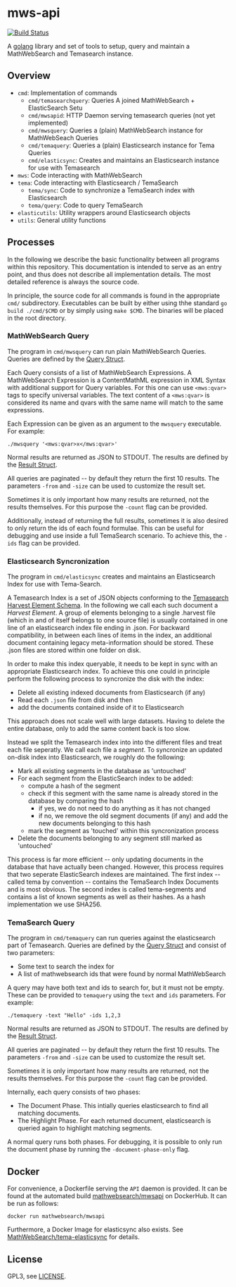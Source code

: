 # mws-api

[![Build Status](https://travis-ci.org/MathWebSearch/mwsapi.svg?branch=master)](https://travis-ci.org/MathWebSearch/mwsapi)

A [golang](https://golang.org) library and set of tools to setup, query and maintain a MathWebSearch and Temasearch instance. 

## Overview

- `cmd`: Implementation of commands
    - `cmd/temasearchquery`: Queries A joined MathWebSearch + ElasticSearch Setu
    - `cmd/mwsapid`: HTTP Daemon serving temasearch queries (not yet implemented)
    - `cmd/mwsquery`: Queries a (plain) MathWebSearch instance for MathWebSeach Queries
    - `cmd/temaquery`: Queries a (plain) Elasticsearch instance for Tema Queries
    - `cmd/elasticsync`: Creates and maintains an Elasticsearch instance for use with Temasearch
- `mws`: Code interacting with MathWebSearch
- `tema`: Code interacting with Elasticsearch / TemaSearch
    - `tema/sync`: Code to synchronize a TemaSearch index with Elasticsearch
    - `tema/query`: Code to query TemaSearch
- `elasticutils`: Utility wrappers around Elasticsearch objects
- `utils`: General utility functions

## Processes

In the following we describe the basic functionality between all programs within this repository. 
This documentation is intended to serve as an entry point, and thus does not describe all implementation details. 
The most detailed reference is always the source code. 

In principle, the source code for all commands is found in the appropriate `cmd/` subdirectory. 
Executables can be built by either using thhe standard `go build ./cmd/$CMD` or by simply using `make $CMD`. 
The binaries will be placed in the root directory. 

### MathWebSearch Query

The program in `cmd/mwsquery` can run plain MathWebSearch Queries. 
Queries are defined by the [Query Struct](mws/wrapper.go). 

Each Query consists of a list of MathWebSearch Expressions.
A MathWebSearch Expression is a ContentMathML expression in XML Syntax with additional support for Query variables. 
For this one can use `<mws:qvar>` tags to specify universal variables. 
The text content of a `<mws:qvar>` is considered its name and qvars with the same name will match to the same expressions. 

Each Expression can be given as an argument to the `mwsquery` executable.
For example:

`./mwsquery '<mws:qvar>x</mws:qvar>'`

Normal results are returned as JSON to STDOUT. 
The results are defined by the [Result Struct](mws/result.go). 

All queries are paginated -- by default they return the first 10 results.
The parameters `-from` and `-size` can be used to customize the result set. 

Sometimes it is only important how many results are returned, not the results themselves.
For this purpose the `-count` flag can be provided. 

Additionally, instead of returning the full results, sometimes it is also desired to only return the ids of each found formulae. 
This can be useful for debugging and use inside a full TemaSearch scenario.
To achieve this, the `-ids` flag can be provided. 

### Elasticsearch Syncronization

The program in `cmd/elasticsync` creates and maintains an Elasticsearch Index for use with Tema-Search. 

A Temasearch Index is a set of JSON objects conforming to the [Temasearch Harvest Element Schema](tema/Element.go).
In the following we call each such document a *Harvest Element*. 
A group of elements belonging to a single .harvest file (which in and of itself belongs to one source file) is usually contained in one line of an elasticsearch index file ending in .json. 
For backward compatibility, in between each lines of items in the index, an additional document containing legacy meta-information should be stored.
These .json files are stored within one folder on disk. 

In order to make this index queryable, it needs to be kept in sync with an appropriate Elasticsearch index. 
To achieve this one could in principle perform the following process to syncronize the disk with the index:

- Delete all existing indexed documents from Elasticsearch (if any)
- Read each `.json` file from disk and then
- add the documents contained inside of it to Elasticsearch

This approach does not scale well with large datasets. 
Having to delete the entire database, only to add the same content back is too slow.

Instead we split the Temasearch index into into the different files and treat each file seperatly. 
We call each file a *segment*. 
To syncronize an updated on-disk index into Elasticsearch, we roughly do the following:

- Mark all existing segments in the database as 'untouched'
- For each segment from the ElasticSearch index to be added:
    - compute a hash of the segment
    - check if this segment with the same name is already stored in the database by comparing the hash
        - if yes, we do not need to do anything as it has not changed
        - if no, we remove the old segment documents (if any) and add the new documents belonging to this hash
    - mark the segment as 'touched' within this syncronization process
- Delete the documents belonging to any segment still marked as 'untouched'

This process is far more efficient -- only updating documents in the database that have actually been changed.
However, this process requires that two seperate ElasticSearch indexes are maintained. 
The first index -- called tema by convention -- contains the TemaSearch Index Documents and is most obvious. 
The second index is called tema-segments and contains a list of known segments as well as their hashes. 
As a hash implementation we use SHA256.

### TemaSearch Query

The program in `cmd/temaquery` can run queries against the elasticsearch part of Temasearch. 
Queries are defined by the [Query Struct](tema/query/main.go) and consist of two parameters:

- Some text to search the index for
- A list of mathwebsearch ids that were found by normal MathWebSearch

A query may have both text and ids to search for, but it must not be empty. 
These can be provided to `temaquery` using the `text` and `ids` parameters. 
For example:

`./temaquery -text "Hello" -ids 1,2,3`

Normal results are returned as JSON to STDOUT. 
The results are defined by the [Result Struct](tema/query/main.go). 

All queries are paginated -- by default they return the first 10 results.
The parameters `-from` and `-size` can be used to customize the result set. 

Sometimes it is only important how many results are returned, not the results themselves.
For this purpose the `-count` flag can be provided. 

Internally, each query consists of two phases:

- The Document Phase. This intially queries elasticsearch to find all matching documents. 
- The Highlight Phase. For each returned document, elasticsearch is queried again to highlight matching segments. 

A normal query runs both phases. 
For debugging, it is possible to only run the document phase by running the `-document-phase-only` flag. 

## Docker

For convenience, a Dockerfile serving the `API` daemon is provided. 
It can be found at the automated build [mathwebsearch/mwsapi](https://hub.docker.com/r/mathwebsearch/mwsapi) on DockerHub. 
It can be run as follows:

```
docker run mathwebsearch/mwsapi
```

Furthermore, a Docker Image for elasticsync also exists. 
See [MathWebSearch/tema-elasticsync](https://github.com/MathWebSearch/tema-elasticsync) for details. 

## License

GPL3, see [LICENSE](LICENSE). 